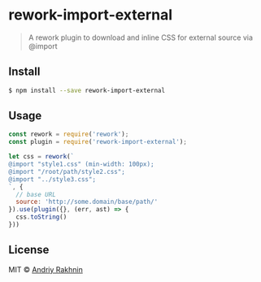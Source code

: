 # rework-import-external

> A rework plugin to download and inline CSS for external source via @import


## Install

```bash
$ npm install --save rework-import-external
```


## Usage

```js
const rework = require('rework');
const plugin = require('rework-import-external');

let css = rework(`
@import "style1.css" (min-width: 100px);
@import "/root/path/style2.css";
@import "../style3.css";
`, {
  // base URL
  source: 'http://some.domain/base/path/'
}).use(plugin({}, (err, ast) => {
  css.toString()
}))
```

## License

MIT © [Andriy Rakhnin](https://github.com/rakhnin)
